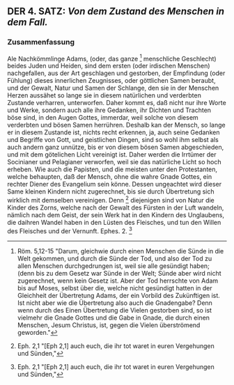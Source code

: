 
<!-- Seite 144 -->

DER 4. SATZ: *Von dem Zustand des Menschen in dem Fall.*
--------------------------------------------------------

### Zusammenfassung ###

Ale Nachkömmlinge Adams, (oder, das ganze [^a_pre_04-satz_01]
menschliche Geschlecht) beides Juden und Heiden,
sind dem ersten (oder irdischen Menschen) nachgefallen, 
aus der Art geschlagen und gestorben, der
Empfindung (oder Fühlung) dieses innerlichen
Zeugnisses, oder göttlichen Samen beraubt,<!-- seite 29 -->
und der Gewalt, Natur und Samen der Schlange, 
den sie in der Menschen Herzen aussähet so lange 
sie in diesem natürlichen und verderbten Zustande 
verharren, unterworfen. Daher kommt 
es, daß nicht nur ihre Worte und Werke, sondern 
auch alle ihre Gedanken, ihr Dichten und Trachten
böse sind, in den Augen Gottes, immerdar, 
weil solche von diesem verderbten und bösen Samen 
herrühren. Deshalb kan der Mensch, so
lange er in diesem Zustande ist, nichts recht erkennen, 
ja, auch seine Gedanken und Begriffe von 
Gott, und geistlichen Dingen, sind so wohl ihm
selbst als auch andern ganz unnütze, bis er von diesem 
bösen Samen abgeschieden, und mit dem götelichen 
Licht vereinigt ist. Daher werden die 
Irrtümer der Socinianer und Pelagianer verworfen, 
weil sie das natürliche Licht so hoch erheben. 
Wie auch die Papisten,<!-- Seite 144 --><!-- content-0114.xml -->
und die meisten 
unter den Protestanten, welche behaupten, daß 
der Mensch, ohne die wahre Gnade Gottes, 
ein rechter Diener des Evangelium sein könne. 
Dessen ungeachtet wird dieser Same kleinen Kindern 
nicht zugerechnet, bis sie durch Übertretung 
sich wirklich mit demselben vereinigen. Denn [^a_pre_04-satz_02]
diejenigen sind von Natur die Kinder des Zorns, 
welche nach der Gewalt des Fürsten in der 
Luft wandeln, nämlich nach dem Geist, der 
sein Werk hat in den Kindern des Unglaubens, 
die daihren Wandel haben in den Lüsten 
des Fleisches, und tun den Willen des Fleisches 
und der Vernunft. Ephes. 2. [^a_pre_04-satz_02]

<!-- Fussnoten -->

[^a_pre_04-satz_01]: Röm. 5,12-15 "Darum, gleichwie durch einen Menschen die Sünde in die Welt gekommen, und durch die Sünde der Tod, und also der Tod zu allen Menschen durchgedrungen ist, weil sie alle gesündigt haben; (denn bis zu dem Gesetz war Sünde in der Welt; Sünde aber wird nicht zugerechnet, wenn kein Gesetz ist. Aber der Tod herrschte von Adam bis auf Moses, selbst über die, welche nicht gesündigt hatten in der Gleichheit der Übertretung Adams, der ein Vorbild des Zukünftigen ist. Ist nicht aber wie die Übertretung also auch die Gnadengabe? Denn wenn durch des Einen Übertretung die Vielen gestorben sind, so ist vielmehr die Gnade Gottes und die Gabe in Gnade, die durch einen Menschen, Jesum Christus, ist, gegen die Vielen überströmend geworden."

[^a_pre_04-satz_02]: Eph. 2,1 "[Eph 2,1] auch euch, die ihr tot waret in euren Vergehungen und Sünden,"